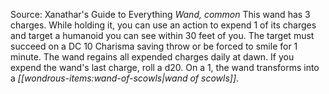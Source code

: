 Source: Xanathar's Guide to Everything
*Wand, common*
This wand has 3 charges. While holding it, you can use an action to expend 1 of its charges and target a humanoid you can see within 30 feet of you. The target must succeed on a DC 10 Charisma saving throw or be forced to smile for 1 minute.
The wand regains all expended charges daily at dawn. If you expend the wand's last charge, roll a d20. On a 1, the wand transforms into a *[[wondrous-items:wand-of-scowls|wand of scowls]]*.